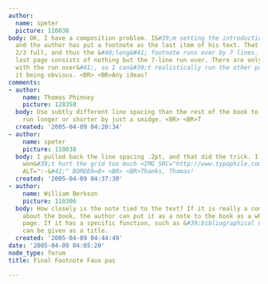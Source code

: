 ```yaml
---
author:
  name: speter
  picture: 110038
body: OK, I have a composition problem. I&#39;m setting the introduction to a volume,
  and the author has put a footnote as the last item of his text. That page is already
  2/3 full, and thus the &#40;long&#41; footnote runs over by 7 lines. Thus the very
  last page consists of nothing but the 7-line run over. There are only 9 pages &#40;10
  with the run over&#41;, so I can&#39;t realistically run the other pages long without
  it being obvious. <BR> <BR>Any ideas?
comments:
- author:
    name: Thomas Phinney
    picture: 128358
  body: Use subtly different line spacing than the rest of the book to make the introduction
    run longer or shorter by just a smidge. <BR> <BR>T
  created: '2005-04-09 04:20:34'
- author:
    name: speter
    picture: 110038
  body: I pulled back the line spacing .2pt, and that did the trick. I suppose that
    won&#39;t hurt the grid too much <IMG SRC="http://www.typophile.com/forums/clipart/happy.gif"
    ALT=":-&#41;" BORDER=0> <BR> <BR>Thanks, Thomas!
  created: '2005-04-09 04:37:30'
- author:
    name: William Berkson
    picture: 110306
  body: How closely is the note tied to the text? If it is really a comment on something
    about the book, the author can put it as a note to the book as a whole, on a separate
    page. If it has a specific function, such as &#39;bibliographical note&#39;, that
    can be given as a title.
  created: '2005-04-09 04:44:49'
date: '2005-04-09 04:05:20'
node_type: forum
title: Final Footnote Faux pas

---
```

